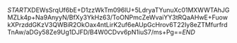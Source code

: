 $START$XDEWsSrqUf6bE+D1zzWkTm096lU+5LdryaTYunuXc01MXWWTAhJGMZLk4p+Na9AnyyN/BfXy3YkHz63/ToONPmcZeWvaiYY3tRQaAHwE+FuowkXPrzddGKzV3QWBiR2OkOax4ntLirK2uf6eAUpGcHrov6T22Iy8eZTMfurfrdTnAw/aDGy58Ze9Ug1DJFD/B4W0CDvv6pN1iuS7/ms+Pg==$END$